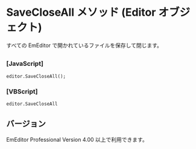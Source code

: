 # SaveCloseAll メソッド (Editor オブジェクト)

すべての EmEditor で開かれているファイルを保存して閉じます。

## 

### \[JavaScript\]

```
editor.SaveCloseAll();
```

### \[VBScript\]

```
editor.SaveCloseAll
```

## バージョン

EmEditor Professional Version 4.00 以上で利用できます。
